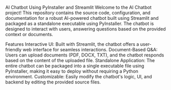 AI Chatbot Using PyInstaller and Streamlit
Welcome to the AI Chatbot project! This repository contains the source code, configuration, and documentation for a robust AI-powered chatbot built using Streamlit and packaged as a standalone executable using PyInstaller. The chatbot is designed to interact with users, answering questions based on the provided context or documents.

Features
Interactive UI: Built with Streamlit, the chatbot offers a user-friendly web interface for seamless interactions.
Document-Based Q&A: Users can upload documents (PDF, DOCX, TXT), and the chatbot responds based on the content of the uploaded file.
Standalone Application: The entire chatbot can be packaged into a single executable file using PyInstaller, making it easy to deploy without requiring a Python environment.
Customizable: Easily modify the chatbot's logic, UI, and backend by editing the provided source files.
